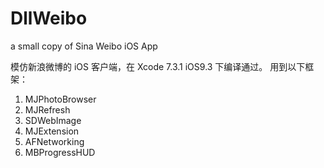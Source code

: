 # DllWeibo
a small copy of Sina Weibo iOS App


模仿新浪微博的 iOS 客户端，在 Xcode 7.3.1 iOS9.3 下编译通过。
用到以下框架：
1. MJPhotoBrowser
2. MJRefresh
3. SDWebImage
4. MJExtension
5. AFNetworking
6. MBProgressHUD
